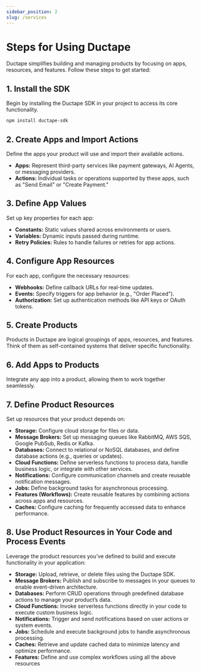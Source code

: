 ```yaml
---
sidebar_position: 2
slug: /services
---
```


# Steps for Using Ductape  

Ductape simplifies building and managing products by focusing on apps, resources, and features. Follow these steps to get started:  


## **1. Install the SDK**  
Begin by installing the Ductape SDK in your project to access its core functionality.  

```bash  
npm install ductape-sdk  
```  

## **2. Create Apps and Import Actions**  
Define the apps your product will use and import their available actions.  
- **Apps:** Represent third-party services like payment gateways, AI Agents, or messaging providers.  
- **Actions:** Individual tasks or operations supported by these apps, such as "Send Email" or "Create Payment."  

## **3. Define App Values**  
Set up key properties for each app:  
- **Constants:** Static values shared across environments or users.  
- **Variables:** Dynamic inputs passed during runtime.  
- **Retry Policies:** Rules to handle failures or retries for app actions.  

## **4. Configure App Resources**  
For each app, configure the necessary resources:  
- **Webhooks:** Define callback URLs for real-time updates.  
- **Events:** Specify triggers for app behavior (e.g., "Order Placed").  
- **Authorization:** Set up authentication methods like API keys or OAuth tokens.  

## **5. Create Products**  
Products in Ductape are logical groupings of apps, resources, and features. Think of them as self-contained systems that deliver specific functionality.  

## **6. Add Apps to Products**  
Integrate any app into a product, allowing them to work together seamlessly.  

## **7. Define Product Resources**  
Set up resources that your product depends on:  
- **Storage:** Configure cloud storage for files or data.  
- **Message Brokers:** Set up messaging queues like RabbitMQ, AWS SQS, Google PubSub, Redis or Kafka.  
- **Databases:** Connect to relational or NoSQL databases, and define database actions (e.g., queries or updates).  
- **Cloud Functions:** Define serverless functions to process data, handle business logic, or integrate with other services.  
- **Notifications:** Configure communication channels and create reusable notification messages.  
- **Jobs:** Define background tasks for asynchronous processing.  
- **Features (Workflows):** Create reusable features by combining actions across apps and resources.  
- **Caches:** Configure caching for frequently accessed data to enhance performance.  

## **8. Use Product Resources in Your Code and Process Events**  
Leverage the product resources you’ve defined to build and execute functionality in your application:  

- **Storage:** Upload, retrieve, or delete files using the Ductape SDK.  
- **Message Brokers:** Publish and subscribe to messages in your queues to enable event-driven architecture.  
- **Databases:** Perform CRUD operations through predefined database actions to manage your product’s data.  
- **Cloud Functions:** Invoke serverless functions directly in your code to execute custom business logic.  
- **Notifications:** Trigger and send notifications based on user actions or system events.  
- **Jobs:** Schedule and execute background jobs to handle asynchronous processing.  
- **Caches:** Retrieve and update cached data to minimize latency and optimize performance.  
- **Features:** Define and use complex workflows using all the above resources